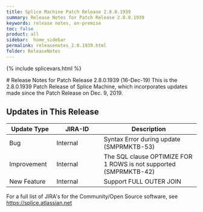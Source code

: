 ```yaml
---
title: Splice Machine Patch Release 2.8.0.1939
summary: Release Notes for Patch Release 2.8.0.1939
keywords: release notes, on-premise
toc: false
product: all
sidebar:  home_sidebar
permalink: releasenotes_2.8.1939.html
folder: ReleaseNotes
---
```

{% include splicevars.html %}
<section>
<div class="TopicContent" data-swiftype-index="true" markdown="1">
# Release Notes for Patch Release 2.8.0.1939 (16-Dec-19)
This is the 2.8.0.1939 Patch Release of Splice Machine, which incorporates updates made since the Patch Release on Dec. 9, 2019.

## Updates in This Release
<table>
    <col width="125px" />
    <col width="125px" />
    <col />
    <thead>
        <tr>
            <th>Update Type</th>
            <th>JIRA-ID</th>
            <th>Description</th>
        </tr>
    </thead>
    <tbody>
        <tr>
            <td>Bug</td>
            <td>Internal</td>
            <td>Syntax Error during update (SMPRMKTB-53)</td>
        </tr>
        <tr>
            <td>Improvement</td>
            <td>Internal</td>
            <td>The SQL clause OPTIMIZE FOR 1 ROWS is not supported (SMPRMKTB-42)</td>
        </tr>
        <tr>
            <td>New Feature</td>
            <td>Internal</td>
            <td>Support FULL OUTER JOIN</td>
        </tr>
    </tbody>
</table>

For a full list of JIRA's for the Community/Open Source software, see <https://splice.atlassian.net>

</div>
</section>
